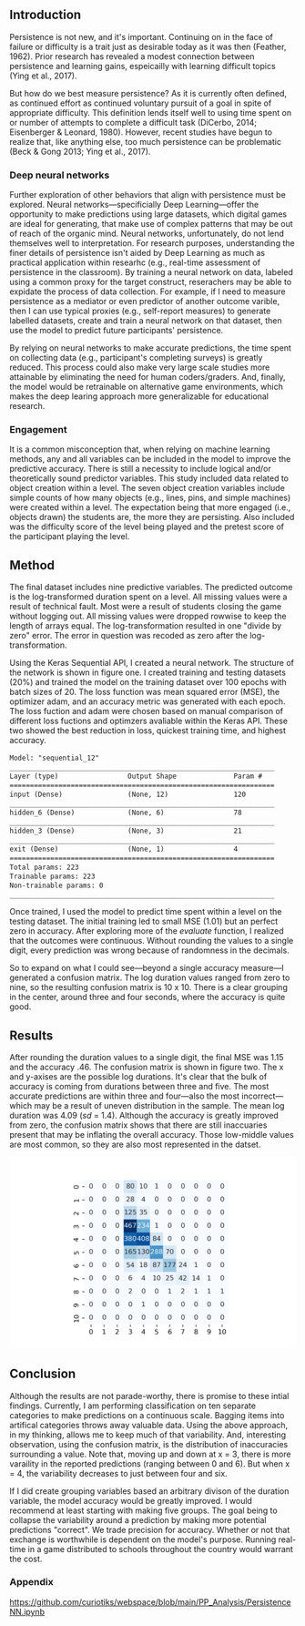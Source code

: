 ## Introduction 
Persistence is not new, and it's important. Continuing on in the face of failure or difficulty is a trait just as desirable today as it was then (Feather, 1962). Prior research has revealed a modest connection between persistence and learning gains, espeicailly with learning difficult topics (Ying et al., 2017). 

But how do we best measure persistence? As it is currently often defined, as continued effort as continued voluntary pursuit of a goal in spite of appropriate difficulty. This definition lends itself well to using time spent on or number of attempts to complete a difficult task (DiCerbo, 2014; Eisenberger & Leonard, 1980). However, recent studies have begun to realize that, like anything else, too much persistence can be problematic (Beck & Gong 2013; Ying et al., 2017).

### Deep neural networks
Further exploration of other behaviors that align with persistence must be explored. Neural networks—specificially Deep Learning—offer the opportunity to make predictions using large datasets, which digital games are ideal for generating, that make use of complex patterns that may be out of reach of the organic mind. Neural networks, unfortunately, do not lend themselves well to interpretation. For research purposes, understanding the finer details of persistence isn't aided by Deep Learning as much as practical application within researhc (e.g., real-time assessment of persistence in the classroom). By training a neural network on data, labeled using a common proxy for the target construct, reserachers may be able to expidate the process of data collection. For example, if I need to measure persistence as a mediator or even predictor of another outcome varible, then I can use typical proxies (e.g., self-report measures) to generate labelled datasets, create and train a neural network on that dataset, then use the model to predict future participants' persistence.  

By relying on neural networks to make accurate predictions, the time spent on collecting data (e.g., participant's completing surveys) is greatly reduced. This process could also make very large scale studies more attainable by eliminating the need for human coders/graders. And, finally, the model would be retrainable on alternative game environments, which makes the deep learing approach more generalizable for educational research. 

### Engagement 
It is a common misconception that, when relying on machine learning methods, any and all variables can be included in the model to improve the predictive accuracy. There is still a necessity to include logical and/or theoretically sound predictor variables. This study included data related to object creation within a level. The seven object creation variables include simple counts of how many objects (e.g., lines, pins, and simple machines) were created within a level. The expectation being that more engaged (i.e., objects drawn) the students are, the more they are persisting. Also included was the difficulty score of the level being played and the pretest score of the participant playing the level. 

## Method
The final dataset includes nine predictive variables. The predicted outcome is the log-transformed duration spent on a level. All missing values were a result of technical fault. Most were a result of students closing the game without logging out. All missing values were dropped rowwise to keep the length of arrays equal. The log-transformation resulted in one "divide by zero" error. The error in question was recoded as zero after the log-transformation.

Using the Keras Sequential API, I created a neural network. The structure of the network is shown in figure one. I created training and testing datasets (20%) and trained the model on the training dataset over 100 epochs with batch sizes of 20. The loss function was mean squared error (MSE), the optimizer adam, and an accuracy metric was generated with each epoch. The loss fuction and adam were chosen based on manual comparison of different loss fuctions and optimzers avaliable within the Keras API. These two showed the best reduction in loss, quickest training time, and highest accuracy.

````
Model: "sequential_12"
_________________________________________________________________
Layer (type)                 Output Shape              Param #
=================================================================
input (Dense)                (None, 12)                120
_________________________________________________________________
hidden_6 (Dense)             (None, 6)                 78
_________________________________________________________________
hidden_3 (Dense)             (None, 3)                 21
_________________________________________________________________
exit (Dense)                 (None, 1)                 4
=================================================================
Total params: 223
Trainable params: 223
Non-trainable params: 0
_________________________________________________________________
````

Once trained, I used the model to predict time spent within a level on the testing dataset. The initial training led to small MSE (1.01) but an perfect zero in accuracy. After exploring more of the *evaluate* function, I realized that the outcomes were continuous. Without rounding the values to a single digit, every prediction was wrong because of randomness in the decimals.

So to expand on what I could see—beyond a single accuracy measure—I generated a confusion matrix. The log duration values ranged from zero to nine, so the resulting confusion matrix is 10 x 10. There is a clear grouping in the center, around three and four seconds, where the accuracy is quite good. 

## Results
After rounding the duration values to a single digit, the final MSE was 1.15 and the accuracy .46. The confusion matrix is shown in figure two. The x and y-axises are the possible log durations. It's clear that the bulk of accuracy is coming from durations between three and five. The most accurate predictions are within three and four—also the most incorrect—which may be a result of uneven distribution in the sample. The mean log duration was 4.09 (*sd* = 1.4). Although the accuracy is greatly improved from zero, the confusion matrix shows that there are still inaccuaries present that may be inflating the overall accuracy. Those low-middle values are most common, so they are also most represented in the datset. 

![Confusion Matrix](https://github.com/curiotiks/persist/blob/master/img/conf_mat.png?raw=true)

## Conclusion
Although the results are not parade-worthy, there is promise to these intial findings. Currently, I am performing classification on ten separate categories to make predictions on a continuous scale. Bagging items into artifical categories throws away valuable data. Using the above approach, in my thinking, allows me to keep much of that variability. And, interesting observation, using the confusion matrix, is the distribution of inaccuracies surrounding a value. Note that, moving up and down at x = 3, there is more varaility in the reported predictions (ranging between 0 and 6). But when x = 4, the  variability decreases to just between four and six. 

If I did create grouping variables based an arbitrary divison of the duration variable, the model accuracy would be greatly improved. I would recommend at least starting with making five groups. The goal being to collapse the variability around a prediction by making more potential predictions "correct". We trade precision for accuracy. Whether or not that exchange is worthwhile is dependent on the model's purpose. Running real-time in a game distributed to schools throughout the country would warrant the cost. 

### Appendix
https://github.com/curiotiks/webspace/blob/main/PP_Analysis/PersistenceNN.ipynb
